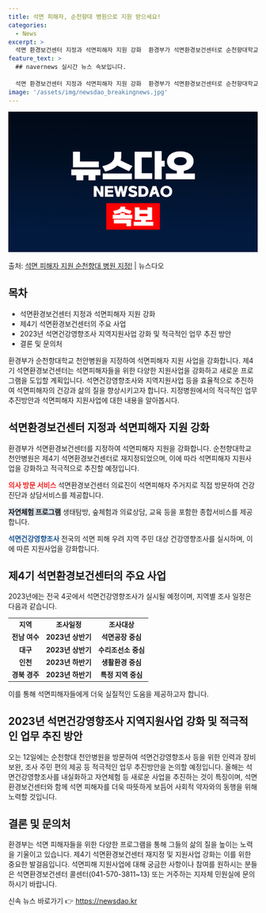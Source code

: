 ```yaml
---
title: 석면 피해자, 순천향대 병원으로 지원 받으세요!
categories:
  - News
excerpt: >
  석면 환경보건센터 지정과 석면피해자 지원 강화  환경부가 석면환경보건센터로 순천향대학교 천안병원을 지정하고 …
feature_text: >
  ## navernews 실시간 뉴스 속보입니다.

  석면 환경보건센터 지정과 석면피해자 지원 강화  환경부가 석면환경보건센터로 순천향대학교 천안병원을 지정하고 …
image: '/assets/img/newsdao_breakingnews.jpg'
---
```


![뉴스다오 속보](/assets/img/newsdao_breakingnews.jpg)

<p>출처: <a href="https://newsdao.kr/4176" rel="dofollow">석면 피해자 지원 순천향대 병원 지정!</a> | 뉴스다오</p>

<h2 data-ke-size="size26">목차</h2>
<ul>
    <li>석면환경보건센터 지정과 석면피해자 지원 강화</li>
    <li>제4기 석면환경보건센터의 주요 사업</li>
    <li>2023년 석면건강영향조사 지역지원사업 강화 및 적극적인 업무 추진 방안</li>
    <li>결론 및 문의처</li>
</ul>
<p data-ke-size="size16"></p>

환경부가 순천향대학교 천안병원을 지정하여 석면피해자 지원 사업을 강화합니다. 제4기 석면환경보건센터는 석면피해자들을 위한 다양한 지원사업을 강화하고 새로운 프로그램을 도입할 계획입니다. 석면건강영향조사와 지역지원사업 등을 효율적으로 추진하여 석면피해자의 건강과 삶의 질을 향상시키고자 합니다. 지정병원에서의 적극적인 업무 추진방안과 석면피해자 지원사업에 대한 내용을 알아봅시다.

<h2 data-ke-size="size23">석면환경보건센터 지정과 석면피해자 지원 강화</h2>

환경부가 석면환경보건센터를 지정하여 석면피해자 지원을 강화합니다. 순천향대학교 천안병원은 제4기 석면환경보건센터로 재지정되었으며, 이에 따라 석면피해자 지원사업을 강화하고 적극적으로 추진할 예정입니다.

<b><span style="color: #ee2323;">의사 방문 서비스</span></b>
석면환경보건센터 의료진이 석면피해자 주거지로 직접 방문하여 건강진단과 상담서비스를 제공합니다.

<b><span style="background-color: #21538527;">자연체험 프로그램</span></b>
생태탐방, 숲체험과 의료상담, 교육 등을 포함한 종합서비스를 제공합니다.

<b><span style="color: #1a5490;">석면건강영향조사</span></b>
전국의 석면 피해 우려 지역 주민 대상 건강영향조사를 실시하며, 이에 따른 지원사업을 강화합니다.

<h2 data-ke-size="size23">제4기 석면환경보건센터의 주요 사업</h2>

2023년에는 전국 4곳에서 석면건강영향조사가 실시될 예정이며, 지역별 조사 일정은 다음과 같습니다.

<table>
    <tr>
        <td style="text-align: center; height: 17px;"><b>지역</b></td>
        <td style="text-align: center; height: 17px;"><b>조사일정</b></td>
        <td style="text-align: center; height: 17px;"><b>조사대상</b></td>
    </tr>
    <tr>
        <td style="text-align: center; height: 17px;"><b>전남 여수</b></td>
        <td style="text-align: center; height: 17px;"><b>2023년 상반기</b></td>
        <td style="text-align: center; height: 17px;"><b>석면공장 중심</b></td>
    </tr>
    <tr>
        <td style="text-align: center; height: 17px;"><b>대구</b></td>
        <td style="text-align: center; height: 17px;"><b>2023년 상반기</b></td>
        <td style="text-align: center; height: 17px;"><b>수리조선소 중심</b></td>
    </tr>
    <tr>
        <td style="text-align: center; height: 17px;"><b>인천</b></td>
        <td style="text-align: center; height: 17px;"><b>2023년 하반기</b></td>
        <td style="text-align: center; height: 17px;"><b>생활환경 중심</b></td>
    </tr>
    <tr>
        <td style="text-align: center; height: 17px;"><b>경북 경주</b></td>
        <td style="text-align: center; height: 17px;"><b>2023년 하반기</b></td>
        <td style="text-align: center; height: 17px;"><b>특정 지역 중심</b></td>
    </tr>
</table>

이를 통해 석면피해자들에게 더욱 실질적인 도움을 제공하고자 합니다.

<h2 data-ke-size="size23">2023년 석면건강영향조사 지역지원사업 강화 및 적극적인 업무 추진 방안</h2>

오는 12일에는 순천향대 천안병원을 방문하여 석면건강영향조사 등을 위한 인력과 장비 보완, 조사 주민 편의 제공 등 적극적인 업무 추진방안을 논의할 예정입니다. 올해는 석면건강영향조사를 내실화하고 자연체험 등 새로운 사업을 추진하는 것이 특징이며, 석면환경보건센터와 함께 석면 피해자를 더욱 따뜻하게 보듬어 사회적 약자와의 동행을 위해 노력할 것입니다.

<h2 data-ke-size="size23">결론 및 문의처</h2>

환경부는 석면 피해자들을 위한 다양한 프로그램을 통해 그들의 삶의 질을 높이는 노력을 기울이고 있습니다. 제4기 석면환경보건센터 재지정 및 지원사업 강화는 이를 위한 중요한 발걸음입니다. 석면피해 지원사업에 대해 궁금한 사항이나 참여를 원하시는 분들은 석면환경보건센터 콜센터(041-570-3811~13) 또는 거주하는 지자체 민원실에 문의하시기 바랍니다.
<p data-ke-size="size16"></p> 

신속 뉴스 바로가기 👉 <a href="https://newsdao.kr" rel="dofollow">https://newsdao.kr</a>



